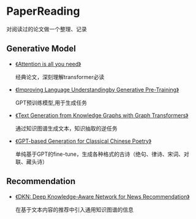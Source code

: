 # PaperReading
对阅读过的论文做一个整理、记录
## Generative Model
- [《Attention is all you need》](../master/notes/Transformer.md)

    经典论文，深刻理解transformer必读

- [《Improving Language Understandingby Generative Pre-Training》](../master/notes/GPT.md)

    GPT预训练模型,用于生成任务

- [《Text Generation from Knowledge Graphs with Graph Transformers》](../master/notes/TextFromKG.md)

    通过知识图谱生成文本，知识抽取的逆任务

- [《GPT-based Generation for Classical Chinese Poetry》](../master/notes/GPT-Chinese-poetry.md)

  单纯基于GPT的fine-tune，生成各种格式的古诗（绝句、律诗、宋词、对联、藏头诗）

## Recommendation
- [《DKN: Deep Knowledge-Aware Network for News Recommendation》](../master/notes/DKN-news-recommend.md)

  在基于文本内容的推荐中引入通用知识图谱的信息
